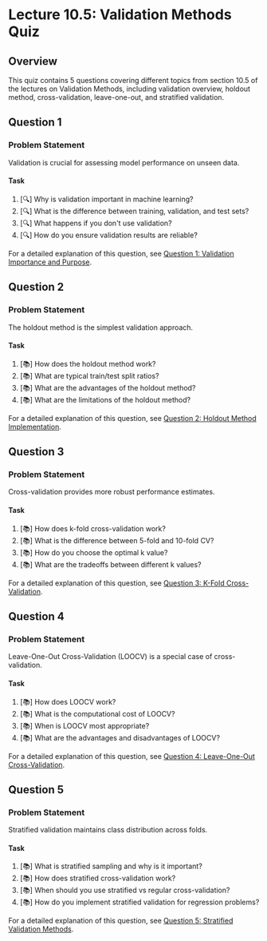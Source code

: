 # Lecture 10.5: Validation Methods Quiz

## Overview
This quiz contains 5 questions covering different topics from section 10.5 of the lectures on Validation Methods, including validation overview, holdout method, cross-validation, leave-one-out, and stratified validation.

## Question 1

### Problem Statement
Validation is crucial for assessing model performance on unseen data.

#### Task
1. [🔍] Why is validation important in machine learning?
2. [🔍] What is the difference between training, validation, and test sets?
3. [🔍] What happens if you don't use validation?
4. [🔍] How do you ensure validation results are reliable?

For a detailed explanation of this question, see [Question 1: Validation Importance and Purpose](L10_5_1_explanation.md).

## Question 2

### Problem Statement
The holdout method is the simplest validation approach.

#### Task
1. [📚] How does the holdout method work?
2. [📚] What are typical train/test split ratios?
3. [📚] What are the advantages of the holdout method?
4. [📚] What are the limitations of the holdout method?

For a detailed explanation of this question, see [Question 2: Holdout Method Implementation](L10_5_2_explanation.md).

## Question 3

### Problem Statement
Cross-validation provides more robust performance estimates.

#### Task
1. [📚] How does k-fold cross-validation work?
2. [📚] What is the difference between 5-fold and 10-fold CV?
3. [📚] How do you choose the optimal k value?
4. [📚] What are the tradeoffs between different k values?

For a detailed explanation of this question, see [Question 3: K-Fold Cross-Validation](L10_5_3_explanation.md).

## Question 4

### Problem Statement
Leave-One-Out Cross-Validation (LOOCV) is a special case of cross-validation.

#### Task
1. [📚] How does LOOCV work?
2. [📚] What is the computational cost of LOOCV?
3. [📚] When is LOOCV most appropriate?
4. [📚] What are the advantages and disadvantages of LOOCV?

For a detailed explanation of this question, see [Question 4: Leave-One-Out Cross-Validation](L10_5_4_explanation.md).

## Question 5

### Problem Statement
Stratified validation maintains class distribution across folds.

#### Task
1. [📚] What is stratified sampling and why is it important?
2. [📚] How does stratified cross-validation work?
3. [📚] When should you use stratified vs regular cross-validation?
4. [📚] How do you implement stratified validation for regression problems?

For a detailed explanation of this question, see [Question 5: Stratified Validation Methods](L10_5_5_explanation.md).
